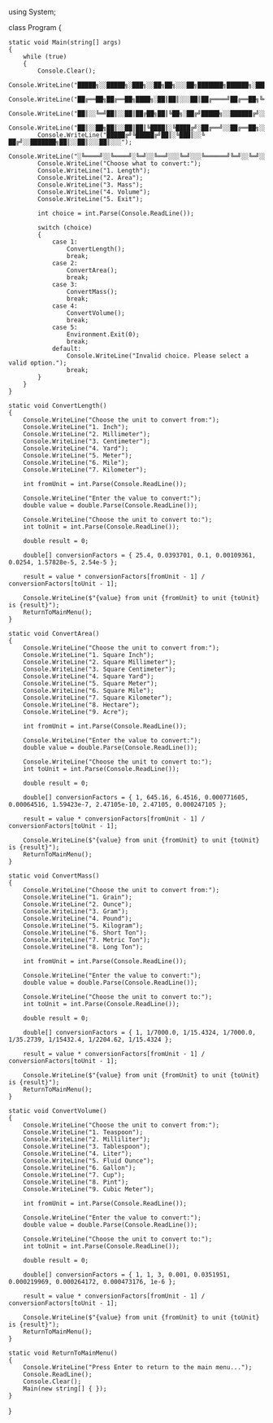 using System;

class Program
{
     
    static void Main(string[] args)
    {
        while (true)
        {
            Console.Clear(); 
            Console.WriteLine("█████╗░░█████╗░███╗░░██╗██╗░░░██╗███████╗██████╗░████████╗");
            Console.WriteLine("██╔══██╗██╔══██╗████╗░██║██║░░░██║██╔════╝██╔══██╗╚══██╔══╝");
            Console.WriteLine("██║░░╚═╝██║░░██║██╔██╗██║╚██╗░██╔╝█████╗░░██████╔╝░░░██║░░░");
            Console.WriteLine("██║░░██╗██║░░██║██║╚████║░╚████╔╝░██╔══╝░░██╔══██╗░░░██║░░░");
            Console.WriteLine("█████╔╝╚█████╔╝██║░╚███║░░╚ ██╔╝░░███████╗██║░░██║░░░██║░░░");
            Console.WriteLine("░╚════╝░░╚════╝░╚═╝░░╚══╝░░░╚═╝░░░╚══════╝╚═╝░░╚═╝░░░╚═╝░░░");
            Console.WriteLine("Choose what to convert:");
            Console.WriteLine("1. Length");
            Console.WriteLine("2. Area");
            Console.WriteLine("3. Mass");
            Console.WriteLine("4. Volume");
            Console.WriteLine("5. Exit");

            int choice = int.Parse(Console.ReadLine());

            switch (choice)
            {
                case 1:
                    ConvertLength();
                    break;
                case 2:
                    ConvertArea();
                    break;
                case 3:
                    ConvertMass();
                    break;
                case 4:
                    ConvertVolume();
                    break;
                case 5:
                    Environment.Exit(0);
                    break;
                default:
                    Console.WriteLine("Invalid choice. Please select a valid option.");
                    break;
            }
        }
    }

    static void ConvertLength()
    {
        Console.WriteLine("Choose the unit to convert from:");
        Console.WriteLine("1. Inch");
        Console.WriteLine("2. Millimeter");
        Console.WriteLine("3. Centimeter");
        Console.WriteLine("4. Yard");
        Console.WriteLine("5. Meter");
        Console.WriteLine("6. Mile");
        Console.WriteLine("7. Kilometer");

        int fromUnit = int.Parse(Console.ReadLine());

        Console.WriteLine("Enter the value to convert:");
        double value = double.Parse(Console.ReadLine());

        Console.WriteLine("Choose the unit to convert to:");
        int toUnit = int.Parse(Console.ReadLine());

        double result = 0;

        double[] conversionFactors = { 25.4, 0.0393701, 0.1, 0.00109361, 0.0254, 1.57828e-5, 2.54e-5 };

        result = value * conversionFactors[fromUnit - 1] / conversionFactors[toUnit - 1];

        Console.WriteLine($"{value} from unit {fromUnit} to unit {toUnit} is {result}");
        ReturnToMainMenu();
    }

    static void ConvertArea()
    {
        Console.WriteLine("Choose the unit to convert from:");
        Console.WriteLine("1. Square Inch");
        Console.WriteLine("2. Square Millimeter");
        Console.WriteLine("3. Square Centimeter");
        Console.WriteLine("4. Square Yard");
        Console.WriteLine("5. Square Meter");
        Console.WriteLine("6. Square Mile");
        Console.WriteLine("7. Square Kilometer");
        Console.WriteLine("8. Hectare");
        Console.WriteLine("9. Acre");

        int fromUnit = int.Parse(Console.ReadLine());

        Console.WriteLine("Enter the value to convert:");
        double value = double.Parse(Console.ReadLine());

        Console.WriteLine("Choose the unit to convert to:");
        int toUnit = int.Parse(Console.ReadLine());

        double result = 0;

        double[] conversionFactors = { 1, 645.16, 6.4516, 0.000771605, 0.00064516, 1.59423e-7, 2.47105e-10, 2.47105, 0.000247105 };

        result = value * conversionFactors[fromUnit - 1] / conversionFactors[toUnit - 1];

        Console.WriteLine($"{value} from unit {fromUnit} to unit {toUnit} is {result}");
        ReturnToMainMenu();
    }

    static void ConvertMass()
    {
        Console.WriteLine("Choose the unit to convert from:");
        Console.WriteLine("1. Grain");
        Console.WriteLine("2. Ounce");
        Console.WriteLine("3. Gram");
        Console.WriteLine("4. Pound");
        Console.WriteLine("5. Kilogram");
        Console.WriteLine("6. Short Ton");
        Console.WriteLine("7. Metric Ton");
        Console.WriteLine("8. Long Ton");

        int fromUnit = int.Parse(Console.ReadLine());

        Console.WriteLine("Enter the value to convert:");
        double value = double.Parse(Console.ReadLine());

        Console.WriteLine("Choose the unit to convert to:");
        int toUnit = int.Parse(Console.ReadLine());

        double result = 0;

        double[] conversionFactors = { 1, 1/7000.0, 1/15.4324, 1/7000.0, 1/35.2739, 1/15432.4, 1/2204.62, 1/15.4324 };

        result = value * conversionFactors[fromUnit - 1] / conversionFactors[toUnit - 1];

        Console.WriteLine($"{value} from unit {fromUnit} to unit {toUnit} is {result}");
        ReturnToMainMenu();
    }

    static void ConvertVolume()
    {
        Console.WriteLine("Choose the unit to convert from:");
        Console.WriteLine("1. Teaspoon");
        Console.WriteLine("2. Milliliter");
        Console.WriteLine("3. Tablespoon");
        Console.WriteLine("4. Liter");
        Console.WriteLine("5. Fluid Ounce");
        Console.WriteLine("6. Gallon");
        Console.WriteLine("7. Cup");
        Console.WriteLine("8. Pint");
        Console.WriteLine("9. Cubic Meter");

        int fromUnit = int.Parse(Console.ReadLine());

        Console.WriteLine("Enter the value to convert:");
        double value = double.Parse(Console.ReadLine());

        Console.WriteLine("Choose the unit to convert to:");
        int toUnit = int.Parse(Console.ReadLine());

        double result = 0;

        double[] conversionFactors = { 1, 1, 3, 0.001, 0.0351951, 0.000219969, 0.000264172, 0.000473176, 1e-6 };

        result = value * conversionFactors[fromUnit - 1] / conversionFactors[toUnit - 1];

        Console.WriteLine($"{value} from unit {fromUnit} to unit {toUnit} is {result}");
        ReturnToMainMenu();
    }

    static void ReturnToMainMenu()
    {
        Console.WriteLine("Press Enter to return to the main menu...");
        Console.ReadLine();
        Console.Clear();
        Main(new string[] { });
    }
}
